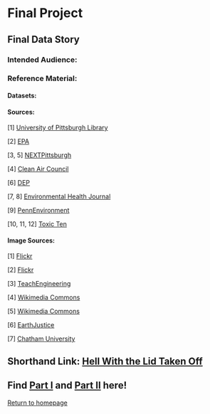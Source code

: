 # Final Project
## Final Data Story
### Intended Audience:
### Reference Material:
#### Datasets:
#### Sources:
[1] [University of Pittsburgh Library](https://pitt.libguides.com/c.php?g=500129&p=3424662)

[2] [EPA](https://www.epa.gov/pm-pollution/national-ambient-air-quality-standards-naaqs-pm)

[3, 5] [NEXTPittsburgh](https://nextpittsburgh.com/latest-news/the-mon-valley-has-some-of-the-dirtiest-air-in-america-again/)

[4] [Clean Air Council](https://cleanair.org/public-health/pittsburgh-air-pollution/)

[6] [DEP](https://www.dep.pa.gov/PublicParticipation/OfficeofEnvironmentalJustice/Pages/PA-Environmental-Justice-Areas.aspx)

[7, 8] [Environmental Health Journal](https://ehjournal.biomedcentral.com/articles/10.1186/s12940-020-00584-z)

[9] [PennEnvironment](https://pennenvironment.org/programs/pae/clean-air-pittsburgh)

[10, 11, 12] [Toxic Ten](https://toxicten.org/us-steel-clairton)

#### Image Sources:
[1] [Flickr](https://www.flickr.com/photos/saeru/1466473828)

[2] [Flickr](https://www.flickr.com/photos/ucumari/48442842071)

[3] [TeachEngineering](https://www.teachengineering.org/curricularunits/view/cub_air_pollution_unit)

[4] [Wikimedia Commons](https://commons.wikimedia.org/wiki/File:Edgar_Thomson.jpg)

[5] [Wikimedia Commons](https://commons.wikimedia.org/wiki/File:US_Steel_Clairton_Works,_Clairton_PA_(8900609120).jpg)

[6] [EarthJustice](https://earthjustice.org/news/press/2014/clean-air-groups-deliver-eight-millionth-comment-supporting-cleaning-up-power-plants)

[7] [Chatham University](https://www.chatham.edu/academics/undergraduate/exercise-science/index.html)


## Shorthand Link: [Hell With the Lid Taken Off](https://carnegiemellon.shorthandstories.com/anne-jensen-hell-with-the-lid-taken-off/index.html)
## Find [Part I](/final_project_part_1_AnneJensen.md) and [Part II](/final_project_part_1I_AnneJensen.md) here!
[Return to homepage](https://aej6qm.github.io/Telling-Stories-with-Data.html)
